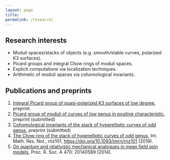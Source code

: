 ```yaml
---
layout: page
title: 
permalink: /research/
---
```


## Research interests

- Moduli spaces/stacks of objects (e.g. smooth/stable curves, polarized K3 surfaces).
- Picard groups and integral Chow rings of moduli spaces.
- Explicit computations via localization techniques.
- Arithmetic of moduli spaces via cohomological invariants.

## Publications and preprints

1. [Integral Picard group of quasi-polarized K3 surfaces of low degree](https://arxiv.org/abs/1910.08758), preprint.
2. [Picard group of moduli of curves of low genus in positive characteristic](https://arxiv.org/abs/1812.01913), preprint (submitted)
3. [Cohomological invariants of the stack of hyperelliptic curves of odd genus](https://arxiv.org/abs/1804.02216), preprint (submitted)
4. [The Chow ring of the stack of hyperelliptic curves of odd genus](https://arxiv.org/abs/1802.04519), Int. Math. Res. Not., rnz101, https://doi.org/10.1093/imrn/rnz101 (2019).
5. [On quantum and relativistic mechanical analogues in mean field spin models](https://arxiv.org/abs/1407.5009), Proc. R. Soc. A 470: 20140589 (2014).

